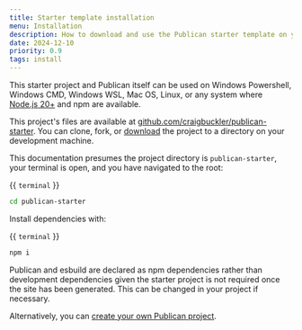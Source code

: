 ```yaml
---
title: Starter template installation
menu: Installation
description: How to download and use the Publican starter template on your own development system.
date: 2024-12-10
priority: 0.9
tags: install
---
```


This starter project and Publican itself can be used on Windows Powershell, Windows CMD, Windows WSL, Mac OS, Linux, or any system where [Node.js 20+](https://nodejs.org/) and npm are available.

This project's files are available at [github.com/craigbuckler/publican-starter](https://github.com/craigbuckler/publican-starter). You can clone, fork, or [download](https://github.com/craigbuckler/publican-starter/archive/refs/heads/main.zip) the project to a directory on your development machine.

This documentation presumes the project directory is `publican-starter`, your terminal is open, and you have navigated to the root:

{{ `terminal` }}
```bash
cd publican-starter
```

Install dependencies with:

{{ `terminal` }}
```bash
npm i
```

Publican and esbuild are declared as npm dependencies rather than development dependencies given the starter project is not required once the site has been generated. This can be changed in your project if necessary.

Alternatively, you can [create your own Publican project](--ROOT--docs/quickstart/own-project/).
